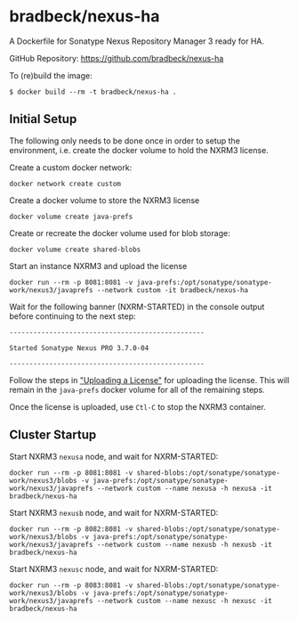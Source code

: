 # bradbeck/nexus-ha

A Dockerfile for Sonatype Nexus Repository Manager 3 ready for HA.

GitHub Repository: https://github.com/bradbeck/nexus-ha

To (re)build the image:

```
$ docker build --rm -t bradbeck/nexus-ha .
```

Initial Setup
-------------
The following only needs to be done once in order to setup the environment, i.e. create the docker volume to hold the NXRM3 license.

Create a custom docker network:
```
docker network create custom
```

Create a docker volume to store the NXRM3 license
```
docker volume create java-prefs
```

Create or recreate the docker volume used for blob storage:
```
docker volume create shared-blobs
```

Start an instance NXRM3 and upload the license
```
docker run --rm -p 8081:8081 -v java-prefs:/opt/sonatype/sonatype-work/nexus3/javaprefs --network custom -it bradbeck/nexus-ha
```
Wait for the following banner (NXRM-STARTED) in the console output before continuing to the next step:
```
-------------------------------------------------

Started Sonatype Nexus PRO 3.7.0-04

-------------------------------------------------
```
Follow the steps in ["Uploading a License"](https://help.sonatype.com/display/NXRM3M/Configuration#Configuration-UploadingaLicense ) for uploading the license. This will remain in the `java-prefs` docker volume for all of the remaining steps.

Once the license is uploaded, use `Ctl-C` to stop the NXRM3 container.

Cluster Startup
---------------
Start NXRM3 `nexusa` node, and wait for NXRM-STARTED:
```
docker run --rm -p 8081:8081 -v shared-blobs:/opt/sonatype/sonatype-work/nexus3/blobs -v java-prefs:/opt/sonatype/sonatype-work/nexus3/javaprefs --network custom --name nexusa -h nexusa -it bradbeck/nexus-ha
```

Start NXRM3 `nexusb` node, and wait for NXRM-STARTED:
```
docker run --rm -p 8082:8081 -v shared-blobs:/opt/sonatype/sonatype-work/nexus3/blobs -v java-prefs:/opt/sonatype/sonatype-work/nexus3/javaprefs --network custom --name nexusb -h nexusb -it bradbeck/nexus-ha
```

Start NXRM3 `nexusc` node, and wait for NXRM-STARTED:
```
docker run --rm -p 8083:8081 -v shared-blobs:/opt/sonatype/sonatype-work/nexus3/blobs -v java-prefs:/opt/sonatype/sonatype-work/nexus3/javaprefs --network custom --name nexusc -h nexusc -it bradbeck/nexus-ha
```
